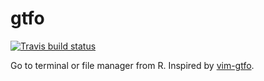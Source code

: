 # gtfo

[![Travis build status](https://travis-ci.org/mllg/gtfo.svg?branch=master)](https://travis-ci.org/mllg/gtfo)

Go to terminal or file manager from R. Inspired by [vim-gtfo](https://github.com/justinmk/vim-gtfo/).

